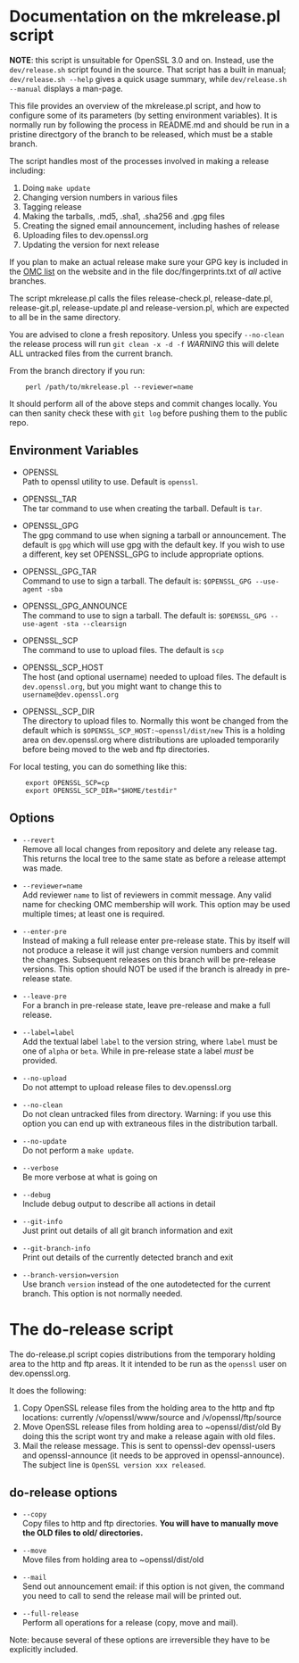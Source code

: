 # Documentation on the mkrelease.pl script

**NOTE**: this script is unsuitable for OpenSSL 3.0 and on.  Instead, use
the `dev/release.sh` script found in the source.  That script has a built
in manual; `dev/release.sh --help` gives a quick usage summary, while
`dev/release.sh --manual` displays a man-page.

This file provides an overview of the mkrelease.pl script, and how to
configure some of its parameters (by setting environment variables).
It is normally run by following the process in README.md and should be
run in a pristine directgory of the branch to be released, which must
be a stable branch.

The script handles most of the processes involved in making a release
including:

1. Doing `make update`
2. Changing version numbers in various files
3. Tagging release
4. Making the tarballs, .md5, .sha1, .sha256 and .gpg files
5. Creating the signed email announcement, including hashes of release
6. Uploading files to dev.openssl.org
7. Updating the version for next release

If you plan to make an actual release make sure your GPG key is included
in the [OMC list](https://www.openssl.org/community/omc.html) on the website
and in the file doc/fingerprints.txt of *all* active branches.

The script mkrelease.pl calls the files release-check.pl, release-date.pl,
release-git.pl, release-update.pl and release-version.pl, which are expected
to all be in the same directory.

You are advised to clone a fresh repository. Unless you specify `--no-clean`
the release process will run `git clean -x -d -f`
*WARNING* this will delete ALL untracked files from the current branch.

From the branch directory if you run:

        perl /path/to/mkrelease.pl --reviewer=name

It should perform all of the above steps and commit changes locally. You can
then sanity check these with `git log` before pushing them to the public repo.

## Environment Variables

- OPENSSL<br>
  Path to openssl utility to use. Default is `openssl`.

- OPENSSL_TAR<br>
  The tar command to use when creating the tarball. Default is `tar`.

- OPENSSL_GPG<br>
  The gpg command to use when signing a tarball or announcement.
  The default is `gpg` which will use gpg with the default key.
  If you wish to use a different, key set OPENSSL_GPG to include
  appropriate options.

- OPENSSL_GPG_TAR<br>
  Command to use to sign a tarball.
  The default is: `$OPENSSL_GPG --use-agent -sba`

- OPENSSL_GPG_ANNOUNCE<br>
  The command to use to sign a tarball.
  The default is: `$OPENSSL_GPG --use-agent -sta --clearsign`

- OPENSSL_SCP<br>
  The command to use to upload files.
  The default is `scp`

- OPENSSL_SCP_HOST<br>
  The host (and optional username) needed to upload files.
  The default is `dev.openssl.org`, but you might want to change this to
  `username@dev.openssl.org`

- OPENSSL_SCP_DIR<br>
  The directory to upload files to.
  Normally this wont be changed from the default which is
  `$OPENSSL_SCP_HOST:~openssl/dist/new`
  This is a holding area on dev.openssl.org where distributions are uploaded
  temporarily before being moved to the web and ftp directories.

For local testing, you can do something like this:

        export OPENSSL_SCP=cp
        export OPENSSL_SCP_DIR="$HOME/testdir"

## Options

- `--revert`<br>
  Remove all local changes from repository and delete any release tag. This
  returns the local tree to the same state as before a release attempt was
  made.

- `--reviewer=name`<br>
  Add reviewer `name` to list of reviewers in commit message. Any valid
  name for checking OMC membership will work.
  This option may be used multiple times; at least one is required.

- `--enter-pre`<br>
  Instead of making a full release enter pre-release state. This by itself
  will not produce a release it will just change version numbers and commit
  the changes. Subsequent releases on this branch will be pre-release
  versions. This option should NOT be used if the branch is already in
  pre-release state.

- `--leave-pre`<br>
  For a branch in pre-release state, leave pre-release and make a full release.

- `--label=label`<br>
   Add the textual label `label` to the version string, where `label` must be
   one of `alpha` or `beta`. While in pre-release state a label *must* be
   provided.

- `--no-upload`<br>
  Do not attempt to upload release files to dev.openssl.org

- `--no-clean`<br>
  Do not clean untracked files from directory. Warning: if you use this option
  you can end up with extraneous files in the distribution tarball.

- `--no-update`<br>
  Do not perform a `make update`.

- `--verbose`<br>
  Be more verbose at what is going on

- `--debug`<br>
  Include debug output to describe all actions in detail

- `--git-info`<br>
  Just print out details of all git branch information and exit

- `--git-branch-info`<br>
  Print out details of the currently detected branch and exit

- `--branch-version=version`<br>
  Use branch `version` instead of the one autodetected for the current branch.
  This option is not normally needed.

# The do-release script

The do-release.pl script copies distributions from the temporary holding area
to the http and ftp areas. It it intended to be run as the `openssl` user on
dev.openssl.org.

It does the following:

1. Copy OpenSSL release files from the holding area to the http and ftp
   locations: currently /v/openssl/www/source and /v/openssl/ftp/source
2. Move OpenSSL release files from holding area to ~openssl/dist/old By
   doing this the script wont try and make a release again with old files.
3. Mail the release message. This is sent to openssl-dev openssl-users and
   openssl-announce (it needs to be approved in openssl-announce). The
   subject line is `OpenSSL version xxx released`.

## do-release options

- `--copy`<br>
  Copy files to http and ftp directories.  **You will have to manually move
  the OLD files to old/<SUBDIR> directories.**

- `--move`<br>
  Move files from holding area to ~openssl/dist/old

- `--mail`<br>
  Send out announcement email: if this option is not given, the command you
  need to call to send the release mail will be printed out.

- `--full-release`<br>
  Perform all operations for a release (copy, move and mail).

Note: because several of these options are irreversible they have to be
explicitly included.
